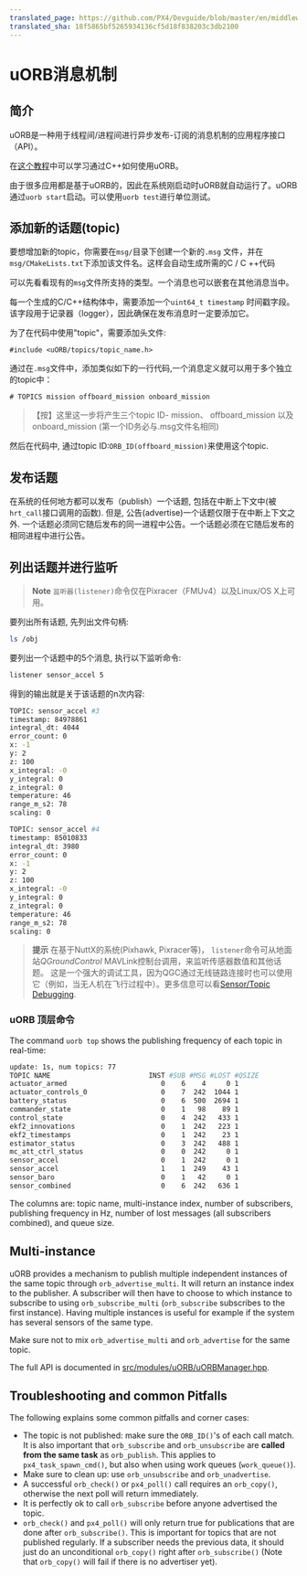 ```yaml
---
translated_page: https://github.com/PX4/Devguide/blob/master/en/middleware/uorb.md
translated_sha: 18f5865bf5265934136cf5d18f838203c3db2100
---
```


# uORB消息机制

## 简介

uORB是一种用于线程间/进程间进行异步发布-订阅的消息机制的应用程序接口（API）。

在[这个教程](../tutorials/tutorial_hello_sky.md)中可以学习通过C++如何使用uORB。

由于很多应用都是基于uORB的，因此在系统刚启动时uORB就自动运行了。uORB通过`uorb start`启动。可以使用`uorb test`进行单位测试。

## 添加新的话题(topic)

要想增加新的topic，你需要在`msg/`目录下创建一个新的`.msg` 文件，并在`msg/CMakeLists.txt`下添加该文件名。这样会自动生成所需的C / C ++代码

可以先看看现有的`msg`文件所支持的类型。一个消息也可以嵌套在其他消息当中。

每一个生成的C/C++结构体中，需要添加一个`uint64_t timestamp` 时间戳字段。该字段用于记录器（logger），因此确保在发布消息时一定要添加它。

为了在代码中使用"topic"，需要添加头文件:

```
#include <uORB/topics/topic_name.h>
```

通过在`.msg`文件中，添加类似如下的一行代码,一个消息定义就可以用于多个独立的topic中：

```
# TOPICS mission offboard_mission onboard_mission
```

> 【按】这里这一步将产生三个topic ID- mission、 offboard_mission 以及 onboard_mission (第一个ID务必与.msg文件名相同)

然后在代码中, 通过topic ID:`ORB_ID(offboard_mission)`来使用这个topic.

## 发布话题

在系统的任何地方都可以发布（publish）一个话题, 包括在中断上下文中(被`hrt_call`接口调用的函数). 但是, 公告(advertise)一个话题仅限于在中断上下文之外. 一个话题必须同它随后发布的同一进程中公告。一个话题必须在它随后发布的相同进程中进行公告。

## 列出话题并进行监听

> **Note** `监听器(listener)`命令仅在Pixracer（FMUv4）以及Linux/OS X上可用。

要列出所有话题, 先列出文件句柄:

```sh
ls /obj
```

要列出一个话题中的5个消息, 执行以下监听命令:

```sh
listener sensor_accel 5
```

得到的输出就是关于该话题的n次内容:

```sh
TOPIC: sensor_accel #3
timestamp: 84978861
integral_dt: 4044
error_count: 0
x: -1
y: 2
z: 100
x_integral: -0
y_integral: 0
z_integral: 0
temperature: 46
range_m_s2: 78
scaling: 0

TOPIC: sensor_accel #4
timestamp: 85010833
integral_dt: 3980
error_count: 0
x: -1
y: 2
z: 100
x_integral: -0
y_integral: 0
z_integral: 0
temperature: 46
range_m_s2: 78
scaling: 0
```

> **提示** 在基于NuttX的系统(Pixhawk, Pixracer等)， `listener`命令可从地面站*QGroundControl* MAVLink控制台调用，来监听传感器数值和其他话题。 这是一个强大的调试工具，因为QGC通过无线链路连接时也可以使用它（例如，当无人机在飞行过程中）。更多信息可以看[Sensor/Topic Debugging](../debug/sensor_uorb_topic_debugging.md).


### uORB 顶层命令
The command `uorb top` shows the publishing frequency of each topic in real-time:

```sh
update: 1s, num topics: 77
TOPIC NAME                        INST #SUB #MSG #LOST #QSIZE
actuator_armed                       0    6    4     0 1
actuator_controls_0                  0    7  242  1044 1
battery_status                       0    6  500  2694 1
commander_state                      0    1   98    89 1
control_state                        0    4  242   433 1
ekf2_innovations                     0    1  242   223 1
ekf2_timestamps                      0    1  242    23 1
estimator_status                     0    3  242   488 1
mc_att_ctrl_status                   0    0  242     0 1
sensor_accel                         0    1  242     0 1
sensor_accel                         1    1  249    43 1
sensor_baro                          0    1   42     0 1
sensor_combined                      0    6  242   636 1
```
The columns are: topic name, multi-instance index, number of subscribers,
publishing frequency in Hz, number of lost messages (all subscribers combined), and
queue size.


## Multi-instance
uORB provides a mechanism to publish multiple independent instances of the same
topic through `orb_advertise_multi`. It will return an instance index to the
publisher. A subscriber will then have to choose to which instance to subscribe
to using `orb_subscribe_multi` (`orb_subscribe` subscribes to the first
instance).
Having multiple instances is useful for example if the system has several
sensors of the same type.

Make sure not to mix `orb_advertise_multi` and `orb_advertise` for the same
topic.

The full API is documented in
[src/modules/uORB/uORBManager.hpp](https://github.com/PX4/Firmware/blob/master/src/modules/uORB/uORBManager.hpp).

## Troubleshooting and common Pitfalls
The following explains some common pitfalls and corner cases:
- The topic is not published: make sure the `ORB_ID()`'s of each call match. It
  is also important that `orb_subscribe` and `orb_unsubscribe` are **called from
  the same task** as `orb_publish`. This applies to `px4_task_spawn_cmd()`, but
  also when using work queues (`work_queue()`).
- Make sure to clean up: use `orb_unsubscribe` and `orb_unadvertise`.
- A successful `orb_check()` or `px4_poll()` call requires an `orb_copy()`,
  otherwise the next poll will return immediately.
- It is perfectly ok to call `orb_subscribe` before anyone advertised the topic.
- `orb_check()` and `px4_poll()` will only return true for publications that are
  done after `orb_subscribe()`. This is important for topics that are not
  published regularly. If a subscriber needs the previous data, it should just
  do an unconditional `orb_copy()` right after `orb_subscribe()` (Note that
  `orb_copy()` will fail if there is no advertiser yet).

